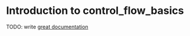 # Introduction to control_flow_basics

TODO: write [great documentation](http://jacobian.org/writing/what-to-write/)

